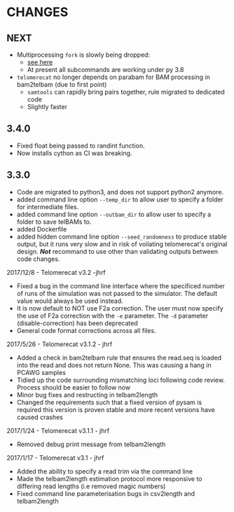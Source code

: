 # CHANGES

## NEXT

* Multiprocessing `fork` is slowly being dropped:
  * [see here](https://docs.python.org/3/library/multiprocessing.html#multiprocessing.get_context)
  * At present all subcommands are working under py 3.8
* `telomerecat` no longer depends on parabam for BAM processing in bam2telbam (due to first point)
  * `samtools` can rapidly bring pairs together, rule migrated to dedicated code
  * Slightly faster

## 3.4.0

* Fixed float being passed to randint function.
* Now installs cython as CI was breaking.

## 3.3.0

* Code are migrated to python3, and does not support python2 anymore.
* added command line option `--temp_dir` to allow user to specify a folder for intermediate files.
* added command line option `--outbam_dir` to allow user to specify a folder to save telBAMs to.
* added Dockerfile
* added hidden command line option `--seed_randomness` to produce stable output, but it runs very slow and in risk of voilating telomerecat's original design. ***Not*** recommand to use other than validating outputs between code changes.

2017/12/8 - Telomerecat v3.2 -jhrf

- Fixed a bug in the command line interface where the specificed number
  of runs of the simulation was not passed to the simulator. The default value
  would always be used instead.
- It is now default to NOT use F2a correction. The user must now specify the use
  of F2a correction with the `-e` parameter. The `-d` parameter (disable-correction)
  has been deprecated
- General code format corrections across all files.


2017/5/26 - Telomerecat v3.1.2 - jhrf

- Added a check in bam2telbam rule that ensures the read.seq is loaded into
  the read and does not return None. This was causing a hang in PCAWG samples
- Tidied up the code surrounding mismatching loci following code review.
  Process should be easier to follow now
- Minor bug fixes and restructing in telbam2length
- Changed the requirements such that a fixed version of pysam is required
  this version is proven stable and more recent versions have caused crashes

2017/1/24 - Telomerecat v3.1.1 - jhrf

- Removed debug print message from telbam2length

2017/1/17 - Telomerecat v3.1 - jhrf

- Added the ability to specify a read trim via the command line
- Made the telbam2length estimation protocol more responsive to differing
  read lengths (i.e removed magic numbers)
- Fixed command line parameterisation bugs in csv2length and telbam2length
